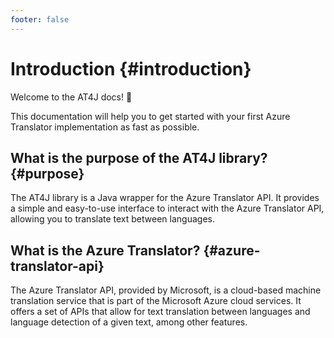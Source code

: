 ```yaml
---
footer: false
---
```


# Introduction {#introduction}

Welcome to the AT4J docs! 👋

This documentation will help you to get started with your first Azure Translator implementation as fast as possible.

## What is the purpose of the AT4J library? {#purpose}

The AT4J library is a Java wrapper for the Azure Translator API.
It provides a simple and easy-to-use interface to interact with the Azure Translator API,
allowing you to translate text between languages.

## What is the Azure Translator? {#azure-translator-api}

The Azure Translator API,
provided by Microsoft, is a cloud-based machine translation service that is part of the Microsoft Azure cloud services.
It offers a set of APIs that allow for text translation between languages and language detection of a given text,
among other features.

